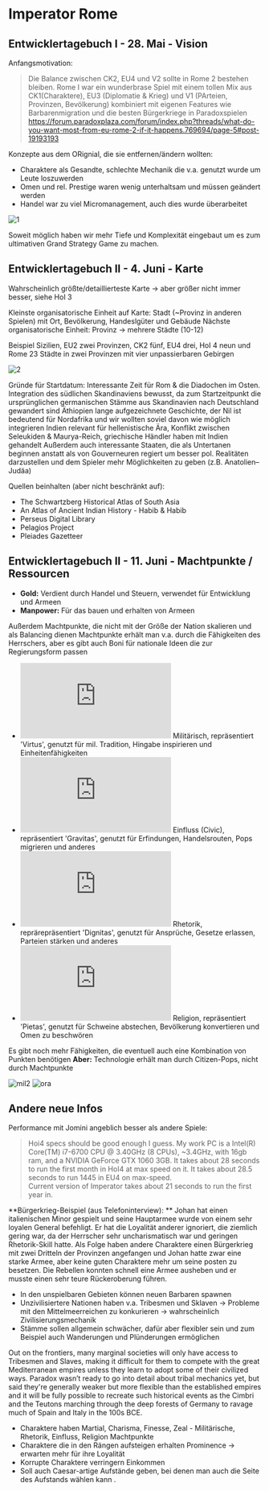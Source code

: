 # Imperator Rome

## Entwicklertagebuch I - 28. Mai - Vision

Anfangsmotivation:
> Die Balance zwischen CK2, EU4 und V2 sollte in Rome 2 bestehen bleiben. Rome I war ein wunderbrase Spiel mit einem tollen Mix aus CK1(Charaktere), EU3 (Diplomatie & Krieg) und V1 (PArteien, Provinzen, Bevölkerung) kombiniert mit eigenen Features wie Barbarenmigration und die besten Bürgerkriege in Paradoxspielen https://forum.paradoxplaza.com/forum/index.php?threads/what-do-you-want-most-from-eu-rome-2-if-it-happens.769694/page-5#post-19193193

Konzepte aus dem ORignial, die sie entfernen/ändern wollten:
* Charaktere als Gesandte, schlechte Mechanik die v.a. genutzt wurde um Leute loszuwerden
* Omen und rel. Prestige waren wenig unterhaltsam und müssen geändert werden
* Handel war zu viel Micromanagement, auch dies wurde überarbeitet

![1](https://forumcontent.paradoxplaza.com/public/361060/2018_05_28_2.png)

Soweit möglich haben wir mehr Tiefe und Komplexität eingebaut um es zum ultimativen Grand Strategy Game zu machen.

## Entwicklertagebuch II - 4. Juni - Karte

Wahrscheinlich größte/detaillierteste Karte -> aber größer nicht immer besser, siehe HoI 3

Kleinste organisatorische Einheit auf Karte: Stadt (~Provinz in anderen Spielen) mit Ort, Bevölkerung, Handeslgüter und Gebäude
Nächste organisatorische Einheit: Provinz -> mehrere Städte (10-12)

Beispiel Sizilien, EU2 zwei Provinzen, CK2 fünf, EU4 drei, HoI 4 neun und Rome 23 Städte in zwei Provinzen mit vier unpassierbaren Gebirgen

![2](https://forumcontent.paradoxplaza.com/public/363703/2018_06_04_6.png)

Gründe für Startdatum: Interessante Zeit für Rom & die Diadochen im Osten.
Integration des südlichen Skandinaviens bewusst, da zum Startzeitpunkt die ursprünglichen germanischen Stämme aus Skandinavien nach Deutschland gewandert sind
Äthiopien lange aufgezeichnete Geschichte, der Nil ist bedeutend für Nordafrika und wir wollten soviel davon wie möglich integrieren
Indien relevant für hellenistische Ära, Konflikt zwischen Seleukiden & Maurya-Reich, griechische Händler haben mit Indien gehandelt
Außerdem auch interessante Staaten, die als Untertanen beginnen anstatt als von Gouverneuren regiert um besser pol. Realitäten darzustellen und dem Spieler mehr Möglichkeiten zu geben (z.B. Anatolien– Judäa)

Quellen beinhalten (aber nicht beschränkt auf):

* The Schwartzberg Historical Atlas of South Asia
* An Atlas of Ancient Indian History - Habib & Habib
* Perseus Digital Library
* Pelagios Project
* Pleiades Gazetteer

## Entwicklertagebuch II - 11. Juni - Machtpunkte / Ressourcen

* **Gold:** Verdient durch Handel und Steuern, verwendet für Entwicklung und Armeen
* **Manpower:** Für das bauen und erhalten von Armeen

Außerdem Machtpunkte, die nicht mit der Größe der Nation skalieren und als Balancing dienen
Machtpunkte erhält man v.a. durch die Fähigkeiten des Herrschers, aber es gibt auch Boni für nationale Ideen die zur Regierungsform passen

* ![mil](https://forum.paradoxplaza.com/forum/index.php?attachments/military-png.379145/) Militärisch, repräsentiert 'Virtus', genutzt für mil. Tradition, Hingabe inspirieren und Einheitenfähigkeiten
* ![civic](https://forum.paradoxplaza.com/forum/index.php?attachments/civic-png.379144/) Einfluss (Civic), repräsentiert 'Gravitas', genutzt für Erfindungen, Handelsrouten, Pops migrieren und anderes
* ![oratory](https://forum.paradoxplaza.com/forum/index.php?attachments/oratory-png.379146/) Rhetorik, reprärepräsentiert 'Dignitas', genutzt für Ansprüche, Gesetze erlassen, Parteien stärken und anderes
* ![religion](https://forum.paradoxplaza.com/forum/index.php?attachments/religious-png.379147/) Religion, repräsentiert 'Pietas', genutzt für Schweine abstechen, Bevölkerung konvertieren und Omen zu beschwören

Es gibt noch mehr Fähigkeiten, die eventuell auch eine Kombination von Punkten benötigen
**Aber:** Technologie erhält man durch Citizen-Pops, nicht durch Machtpunkte

![mil2](https://cdn.discordapp.com/attachments/456336207786278925/456336282193362945/mil.JPG)
![ora](https://cdn.discordapp.com/attachments/456336207786278925/456336284533915648/ora.JPG)


## Andere neue Infos


Performance mit Jomini angeblich besser als andere Spiele:
>Hoi4 specs should be good enough I guess.
>My work PC is a Intel(R) Core(TM) i7-6700 CPU @ 3.40GHz (8 CPUs), ~3.4GHz, with 16gb ram, and a NVIDIA GeForce GTX 1060 3GB.
>It takes about 28 seconds to run the first month in HoI4 at max speed on it.
>It takes about 28.5 seconds to run 1445 in EU4 on max-speed.  
>Current version of Imperator takes about 21 seconds to run the first year in.

**Bürgerkrieg-Beispiel (aus Telefoninterview):  **
Johan hat einen italienischen Minor gespielt und seine Hauptarmee wurde von einem sehr loyalen General befehligt. Er hat die Loyalität anderer ignoriert, die ziemlich gering war, da der Herrscher sehr uncharismatisch war und geringen Rhetorik-Skill hatte.
Als Folge haben andere Charaktere einen Bürgerkrieg mit zwei Dritteln der Provinzen angefangen und Johan hatte zwar eine starke Armee, aber keine guten Charaktere mehr um seine posten zu besetzen. Die Rebellen konnten schnell eine Armee ausheben und er musste einen sehr teure Rückeroberung führen.


* In den unspielbaren Gebieten können neuen Barbaren spawnen
* Unzivilisiertere Nationen haben v.a. Tribesmen und Sklaven -> Probleme mit den Mittelmeerreichen zu konkurieren -> wahrscheinlich Zivilisierungsmechanik
* Stämme sollen allgemein schwächer, dafür aber flexibler sein und zum Beispiel auch Wanderungen und Plünderungen ermöglichen


Out on the frontiers, many marginal societies will only have access to Tribesmen and Slaves, making it difficult for them to compete with the great Mediterranean empires unless they learn to adopt some of their civilized ways. Paradox wasn’t ready to go into detail about tribal mechanics yet, but said they're generally weaker but more flexible than the established empires and it will be fully possible to recreate such historical events as the Cimbri and the Teutons marching through the deep forests of Germany to ravage much of Spain and Italy in the 100s BCE.

* Charaktere haben Martial, Charisma, Finesse, Zeal - Militärische, Rhetorik, Einfluss, Religion Machtpunkte
* Charaktere die in den Rängen aufsteigen erhalten Prominence -> erwarten mehr für ihre Loyalität
* Korrupte Charaktere verringern Einkommen
* Soll auch Caesar-artige Aufstände geben, bei denen man auch die Seite des Aufstands wählen kann .
